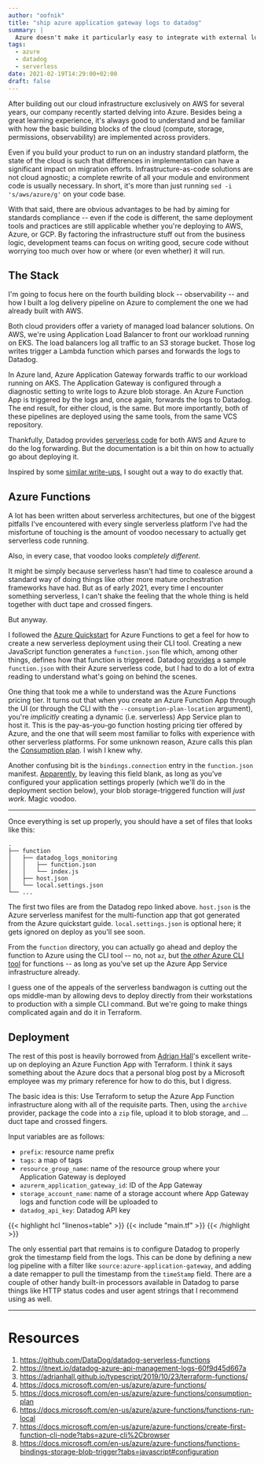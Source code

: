 ```yaml
---
author: "oofnik"
title: "ship azure application gateway logs to datadog"
summary: |
  Azure doesn't make it particularly easy to integrate with external logging and metrics providers. Here's one way to do it.
tags:
  - azure
  - datadog
  - serverless
date: 2021-02-19T14:29:00+02:00
draft: false
---
```


After building out our cloud infrastructure exclusively on AWS for several years, our company recently started delving into Azure. Besides being a great learning experience, it's always good to understand and be familiar with how the basic building blocks of the cloud (compute, storage, permissions, observability) are implemented across providers.

Even if you build your product to run on an industry standard platform, the state of the cloud is such that differences in implementation can have a significant impact on migration efforts. Infrastructure-as-code solutions are not cloud agnostic; a complete rewrite of all your module and environment code is usually necessary. In short, it's more than just running `sed -i 's/aws/azure/g'` on your code base.

With that said, there are obvious advantages to be had by aiming for standards compliance -- even if the code is different, the same deployment tools and practices are still applicable whether you're deploying to AWS, Azure, or GCP. By factoring the infrastructure stuff out from the business logic, development teams can focus on writing good, secure code without worrying too much over how or where (or even whether) it will run.

## The Stack

I'm going to focus here on the fourth building block -- observability -- and how I built a log delivery pipeline on Azure to complement the one we had already built with AWS.

Both cloud providers offer a variety of managed load balancer solutions. On AWS, we're using Application Load Balancer to front our workload running on EKS. The load balancers log all traffic to an S3 storage bucket. Those log writes trigger a Lambda function which parses and forwards the logs to Datadog.

In Azure land, Azure Application Gateway forwards traffic to our workload running on AKS. The Application Gateway is configured through a diagnostic setting to write logs to Azure blob storage. An Azure Function App is triggered by the logs and, once again, forwards the logs to Datadog. The end result, for either cloud, is the same. But more importantly, both of these pipelines are deployed using the same tools, from the same VCS repository.

Thankfully, Datadog provides [serverless code](https://github.com/DataDog/datadog-serverless-functions) for both AWS and Azure to do the log forwarding. But the documentation is a bit thin on how to actually go about deploying it.

Inspired by some [similar write-ups](https://itnext.io/datadog-azure-api-management-logs-60f9d45d667a), I sought out a way to do exactly that.

## Azure Functions

A lot has been written about serverless architectures, but one of the biggest pitfalls I've encountered with every single serverless platform I've had the misfortune of touching is the amount of voodoo necessary to actually get serverless code running.

Also, in every case, that voodoo looks _completely different_.

It might be simply because serverless hasn't had time to coalesce around a standard way of doing things like other more mature orchestration frameworks have had. But as of early 2021, every time I encounter something serverless, I can't shake the feeling that the whole thing is held together with duct tape and crossed fingers.

But anyway.

I followed the [Azure Quickstart](https://docs.microsoft.com/en-us/azure/azure-functions/create-first-function-cli-node?tabs=azure-cli%2Cbrowser) for Azure Functions to get a feel for how to create a new serverless deployment using their CLI tool. Creating a new JavaScript function generates a `function.json` file which, among other things, defines how that function is triggered. Datadog [provides](https://github.com/DataDog/datadog-serverless-functions/tree/master/azure/blobs_logs_monitoring) a sample `function.json` with their Azure serverless code, but I had to do a lot of extra reading to understand what's going on behind the scenes.

One thing that took me a while to understand was the Azure Functions pricing tier. It turns out that when you create an Azure Function App through the UI (or through the CLI with the `--consumption-plan-location` argument), you're _implicitly_ creating a dynamic (i.e. serverless) App Service plan to host it. This is the pay-as-you-go function hosting pricing tier offered by Azure, and the one that will seem most familiar to folks with experience with other serverless platforms. For some unknown reason, Azure calls this plan the [Consumption plan](https://docs.microsoft.com/en-us/azure/azure-functions/consumption-plan). I wish I knew why.

Another confusing bit is the `bindings.connection` entry in the `function.json` manifest. [Apparently](https://docs.microsoft.com/en-us/azure/azure-functions/functions-bindings-storage-blob-trigger?tabs=javascript#configuration), by leaving this field blank, as long as you've configured your application settings properly (which we'll do in the deployment section below), your blob storage-triggered function will _just work_. Magic voodoo.

* * *

Once everything is set up properly, you should have a set of files that looks like this:

```shell
.
├── function
│   ├── datadog_logs_monitoring
│   │   ├── function.json
│   │   └── index.js
│   ├── host.json
│   └── local.settings.json
└── ...
```

The first two files are from the Datadog repo linked above. `host.json` is the Azure serverless manifest for the multi-function app that got generated from the Azure quickstart guide. `local.settings.json` is optional here; it gets ignored on deploy as you'll see soon.

From the `function` directory, you can actually go ahead and deploy the function to Azure using the CLI tool -- no, not `az`, but [the _other_ Azure CLI tool](https://docs.microsoft.com/en-us/azure/azure-functions/functions-run-local) for functions -- as long as you've set up the Azure App Service infrastructure already.

I guess one of the appeals of the serverless bandwagon is cutting out the ops middle-man by allowing devs to deploy directly from their workstations to production with a simple CLI command. But we're going to make things complicated again and do it in Terraform.

## Deployment

The rest of this post is heavily borrowed from [Adrian Hall](https://adrianhall.github.io/typescript/2019/10/23/terraform-functions/)'s excellent write-up on deploying an Azure Function App with Terraform. I think it says something about the Azure docs that a personal blog post by a Microsoft employee was my primary reference for how to do this, but I digress.

The basic idea is this: Use Terraform to setup the Azure App Function infrastructure along with all of the requisite parts. Then, using the `archive` provider, package the code into a `zip` file, upload it to blob storage, and ... duct tape and crossed fingers.

Input variables are as follows:
- `prefix`: resource name prefix
- `tags`: a map of tags
- `resource_group_name`: name of the resource group where your Application Gateway is deployed
- `azurerm_application_gateway_id`: ID of the App Gateway
- `storage_account_name`: name of a storage account where App Gateway logs and function code will be uploaded to
- `datadog_api_key`: Datadog API key

{{< highlight hcl "linenos=table" >}}
{{< include "main.tf" >}}
{{< /highlight >}}

The only essential part that remains is to configure Datadog to properly grok the timestamp field from the logs. This can be done by defining a new log pipeline with a filter like `source:azure-application-gateway`, and adding a date remapper to pull the timestamp from the `timeStamp` field. There are a couple of other handy built-in processors available in Datadog to parse things like HTTP status codes and user agent strings that I recommend using as well.

---
# Resources
1. https://github.com/DataDog/datadog-serverless-functions
1. https://itnext.io/datadog-azure-api-management-logs-60f9d45d667a
1. https://adrianhall.github.io/typescript/2019/10/23/terraform-functions/
1. https://docs.microsoft.com/en-us/azure/azure-functions/
1. https://docs.microsoft.com/en-us/azure/azure-functions/consumption-plan
1. https://docs.microsoft.com/en-us/azure/azure-functions/functions-run-local
1. https://docs.microsoft.com/en-us/azure/azure-functions/create-first-function-cli-node?tabs=azure-cli%2Cbrowser
1. https://docs.microsoft.com/en-us/azure/azure-functions/functions-bindings-storage-blob-trigger?tabs=javascript#configuration